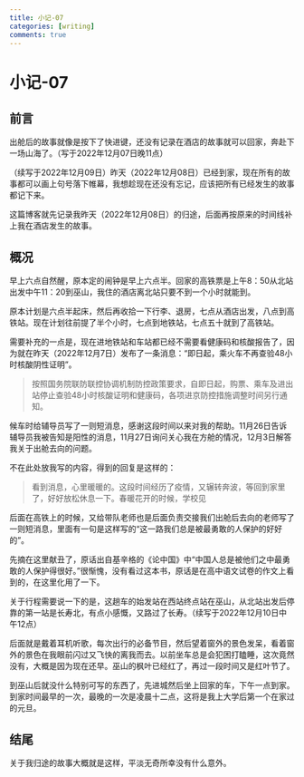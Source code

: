```yaml
---
title: 小记-07
categories: [writing]
comments: true
---
```


# 小记-07

## 前言

出舱后的故事就像是按下了快进键，还没有记录在酒店的故事就可以回家，奔赴下一场山海了。（写于2022年12月07日晚11点）

（续写于2022年12月09日）昨天（2022年12月08日）已经到家，现在所有的故事都可以画上句号落下帷幕，我想趁现在还没有忘记，应该把所有已经发生的故事都记下来。

这篇博客就先记录我昨天（2022年12月08日）的归途，后面再按原来的时间线补上我在酒店发生的故事。

## 概况

早上六点自然醒，原本定的闹钟是早上六点半。回家的高铁票是上午8：50从北站出发中午11：20到巫山，我住的酒店离北站只要不到一个小时就能到。

原本计划是六点半起床，然后再收拾一下行李、退房，七点从酒店出发，八点到高铁站。现在计划往前提了半个小时，七点到地铁站，七点五十就到了高铁站。

需要补充的一点是，现在进地铁站和车站都已经不需要看健康码和核酸报告了，因为就在昨天（2022年12月7日）发布了一条消息：“即日起，乘火车不再查验48小时核酸阴性证明”。

> 按照国务院联防联控协调机制防控政策要求，自即日起，购票、乘车及进出站停止查验48小时核酸证明和健康码，各项进京防控措施调整时间另行通知。

候车时给辅导员写了一则短消息，感谢这段时间以来对我的帮助。11月26日告诉辅导员我被告知是阳性的消息，11月27日询问关心我在方舱的情况，12月3日解答我关于出舱去向的问题。

不在此处放我写的内容，得到的回复是这样的：

> 看到消息，心里暖暖的。这段时间经历了疫情，又辗转奔波，等回到家里了，好好放松休息一下。春暖花开的时候，学校见

后面在高铁上的时候，又给带队老师也是后面负责交接我们出舱后去向的老师写了一则短消息，里面有一句是这样写的“这一路我们总是被最勇敢的人保护的好好的”。

先摘在这里献丑了，原话出自基辛格的《论中国》中“中国人总是被他们之中最勇敢的人保护得很好。”很惭愧，没有看过这本书，原话是在高中语文试卷的作文上看到的，在这里化用了一下。

关于行程需要说一下的是，这趟车的始发站在西站终点站在巫山，从北站出发后停靠的第一站是长寿北，有点小感慨，又路过了长寿。（续写于2022年12月10日中午12点）

后面就是戴着耳机听歌，每次出行的必备节目，然后望着窗外的景色发呆，看着窗外的景色在我眼前闪过又飞快的离我而去。以前坐车总是会犯困打瞌睡，这次竟然没有，大概是因为现在还早。巫山的枫叶已经红了，再过一段时间又是红叶节了。

到巫山后就没什么特别可写的东西了，先进城然后坐上回家的车，下午一点到家。到家时间最早的一次，最晚的一次是凌晨十二点，这将是我上大学后第一个在家过的元旦。

## 结尾

关于我归途的故事大概就是这样，平淡无奇所幸没有什么意外。

<!-- 既然在这篇博客里又提到了关于辅导员的事，索性就再补充一些内容。11月26日我被确诊是阳性的那天，中午已经做好了离开的准备，沐浴、更衣、剃须，然后等转移到方舱的通知。等到下午三点半还没有通知就睡下了，下午两点辅导员在群里发了一个通知下午四点半时有一个短会，大家按时进入会议。

原话是这样说的：

> @全体成员 近几天兵荒马乱，大家也比较累，短会，大家按时进入会议。

会议大概进行了十几分钟左右，此处需要补充一点，忘了我在前面的博客中是否提到过，辅导员因为11月25日晚送转移的同学成了密接此时也正在隔离中。

这个会议是学校授意的，相当于就是一个政治任务，PPT都是由学校统一下发的。辅导员没有照本宣科似讲PPT，后面有室友在寝室群问辅导员讲了些啥？“他们离我们太远了，已经感受不到我们的处境了”，导员如是说。

这个语境是当时我们一行人在长寿隔离点隔离，一下子去了四百人左右，隔离点有史以来人最多的一次。很多东西都还来不及准备，我们一行人走的匆忙，大家当时急切需要一些生活必需品，隔离点工作人员先只保证了大家能吃上饭和睡上觉。可能是有人向上面反应了，但是没有解决问题。会上辅导员说了一件让他生气的亲身经历，封寝时帮忙发饭，有同学说不够就多要了一份，发到最后发现饭不够了，辅导员因为这件事受到了责备。

妄自揣测一下辅导员的意思，是想含蓄的表达“脱离人民”，“何不食肉糜”，就当是我过分解读吧。会议上辅导员还说了一个观点，“苦难不值得去歌颂”，因为有一种声音是苦难也是一种宝贵的经历。

此处说一下自己的看法，歌赞苦难的人要么是傻，要么是坏，要么就是又坏又傻。他们的说辞是经历过苦难后就会有所收获得到提升，但这些是用痛苦换来的，谁会乐意去吃苦。另外还有一种声音是歌赞我们中华民族向来就是一个吃苦耐劳的民族，这种说法是有大问题的。合着我们一个民族就喜欢吃苦和苦难是吧？ -->
